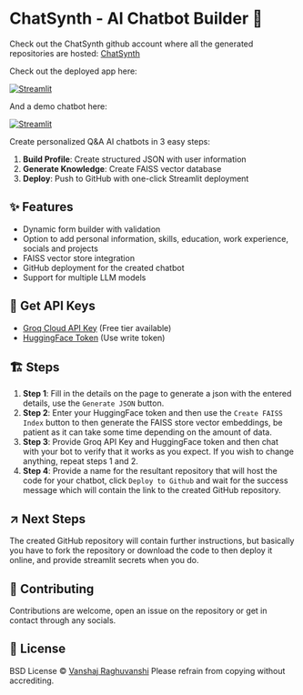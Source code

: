 # ChatSynth - AI Chatbot Builder 🤖
Check out the ChatSynth github account where all the generated repositories are hosted: [ChatSynth](https://github.com/ChatSynth)

Check out the deployed app here:

[![Streamlit](https://static.streamlit.io/badges/streamlit_badge_black_white.svg)](https://chatsynth.streamlit.app)

And a demo chatbot here:

[![Streamlit](https://static.streamlit.io/badges/streamlit_badge_black_white.svg)](https://demo-chatsynth.streamlit.app)


Create personalized Q&A AI chatbots in 3 easy steps:

1. **Build Profile**: Create structured JSON with user information
2. **Generate Knowledge**: Create FAISS vector database
3. **Deploy**: Push to GitHub with one-click Streamlit deployment

## ✨ Features
- Dynamic form builder with validation
- Option to add personal information, skills, education, work experience, socials and projects 
- FAISS vector store integration
- GitHub deployment for the created chatbot
- Support for multiple LLM models

## 🔑 Get API Keys  
   - [Groq Cloud API Key](https://console.groq.com/keys) (Free tier available)
   - [HuggingFace Token](https://huggingface.co/settings/tokens) (Use write token)

## 🏗️ Steps
1. **Step 1**: Fill in the details on the page to generate a json with the entered details, use the `Generate JSON` button.
2. **Step 2**: Enter your HuggingFace token and then use the `Create FAISS Index` button to then generate the FAISS store vector embeddings, be patient as it can take some time depending on the amount of data.
3. **Step 3**: Provide Groq API Key and HuggingFace token and then chat with your bot to verify that it works as you expect. If you wish to change anything, repeat steps 1 and 2.
4. **Step 4**: Provide a name for the resultant repository that will host the code for your chatbot, click `Deploy to Github` and wait for the success message which will contain the link to the created GitHub repository.

## ↗️ Next Steps
The created GitHub repository will contain further instructions, but basically you have to fork the repository or download the code to then deploy it online, and provide streamlit secrets when you do.

## 🤝 Contributing
Contributions are welcome, open an issue on the repository or get in contact through any socials.

## 📄 License
BSD License © [Vanshaj Raghuvanshi](https://github.com/VanshajR)
Please refrain from copying without accrediting.